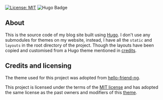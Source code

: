 
[![License: MIT](https://img.shields.io/badge/License-MIT-yellow.svg)](https://opensource.org/licenses/MIT) ![Hugo Badge](https://img.shields.io/badge/hugo-extended-pink.svg?style=flat&logo=hugo) 
## About
This is the source code of my blog site built using [Hugo](https://gohugo.io/). I don't use any submodules for themes on my website, instead, I have all the `static` and `layouts` in 
the root directory of the project. Though the layouts have been copied and customised from a Hugo theme mentioned in [credits](#credits-and-licensing).

## Credits and licensing 
The theme used for this project was adopted from [hello-friend-ng](https://github.com/rhazdon/hugo-theme-hello-friend-ng/).

This project is licensed under the terms of the [MIT license](https://github.com/santacodes/santacodes.github.io/blob/main/LICENSE) and has adopted the same license as the past
owners and modifiers of this [theme](https://github.com/rhazdon/hugo-theme-hello-friend-ng/).
